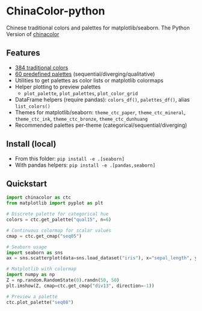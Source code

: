 # ChinaColor-python

Chinese traditional colors and palettes for matplotlib/seaborn. The Python Version of [chinacolor](https://github.com/zhiming-chen/chinacolor)

## Features
- [384 traditional colors](https://htmlpreview.github.io/?https://github.com/jefferyUstc/chinacolor-python/blob/main/checklist/colors.html)
- [60 predefined palettes](https://htmlpreview.github.io/?https://github.com/jefferyUstc/chinacolor-python/blob/main/checklist/palettes.html) (sequential/diverging/qualitative)
- Utilities to get palettes as color lists or matplotlib colormaps
- Helper plotting to preview palettes
  - `plot_palette`, `plot_palettes`, `plot_color_grid`
- DataFrame helpers (require pandas): `colors_df()`, `palettes_df()`, alias `list_colors()`
- Themes for matplotlib/seaborn: `theme_ctc_paper`, `theme_ctc_mineral`, `theme_ctc_ink`, `theme_ctc_bronze`, `theme_ctc_dunhuang`
- Recommended palettes per-theme (categorical/sequential/diverging)

## Install (local)
- From this folder: `pip install -e .[seaborn]`
- With pandas helpers: `pip install -e .[pandas,seaborn]`

## Quickstart
```python
import chinacolor as ctc
from matplotlib import pyplot as plt

# Discrete palette for categorical hue
colors = ctc.get_palette("qual15", n=6)

# Continuous colormap for scalar values
cmap = ctc.get_cmap("seq05")

# Seaborn usage
import seaborn as sns
ax = sns.scatterplot(data=sns.load_dataset("iris"), x="sepal_length", y="sepal_width", hue="species", palette=colors)

# Matplotlib with colormap
import numpy as np
Z = np.random.RandomState(0).randn(50, 50)
plt.imshow(Z, cmap=ctc.get_cmap("div13", direction=-1))

# Preview a palette
ctc.plot_palette("seq08")
```
